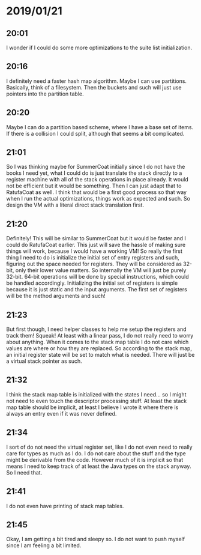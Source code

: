 # 2019/01/21

## 20:01

I wonder if I could do some more optimizations to the suite list
initialization.

## 20:16

I definitely need a faster hash map algorithm. Maybe I can use partitions.
Basically, think of a filesystem. Then the buckets and such will just use
pointers into the partition table.

## 20:20

Maybe I can do a partition based scheme, where I have a base set of items.
If there is a collision I could split, although that seems a bit
complicated.

## 21:01

So I was thinking maybe for SummerCoat initially since I do not have the
books I need yet, what I could do is just translate the stack directly to
a register machine with all of the stack operations in place already. It
would not be efficient but it would be something. Then I can just adapt
that to RatufaCoat as well. I think that would be a first good process so
that way when I run the actual optimizations, things work as expected and
such. So design the VM with a literal direct stack translation first.

## 21:20

Definitely! This will be similar to SummerCoat but it would be faster and
I could do RatufaCoat earlier. This just will save the hassle of making
sure things will work, because I would have a working VM! So really the
first thing I need to do is initialize the initial set of entry registers
and such, figuring out the space needed for registers. They will be
considered as 32-bit, only their lower value matters. So internally the
VM will just be purely 32-bit. 64-bit operations will be done by special
instructions, which could be handled accordingly. Initializing the initial
set of registers is simple because it is just static and the input
arguments. The first set of registers will be the method arguments and
such!

## 21:23

But first though, I need helper classes to help me setup the registers
and track them! Squeak! At least with a linear pass, I do not really
need to worry about anything. When it comes to the stack map table I do
not care which values are where or how they are replaced. So according
to the stack map, an initial register state will be set to match what
is needed. There will just be a virtual stack pointer as such.

## 21:32

I think the stack map table is initialized with the states I need... so
I might not need to even touch the descriptor processing stuff. At least
the stack map table should be implicit, at least I believe I wrote it
where there is always an entry even if it was never defined.

## 21:34

I sort of do not need the virtual register set, like I do not even need
to really care for types as much as I do. I do not care about the stuff
and the type might be derivable from the code. However much of it is
implicit so that means I need to keep track of at least the Java types on
the stack anyway. So I need that.

## 21:41

I do not even have printing of stack map tables.

## 21:45

Okay, I am getting a bit tired and sleepy so. I do not want to push myself
since I am feeling a bit limited.
